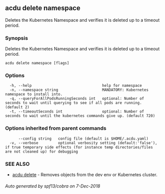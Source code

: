 ## acdu delete namespace

Deletes the Kubernetes Namespace and verifies it is deleted up to a timeout period.

### Synopsis


Deletes the Kubernetes Namespace and verifies it is deleted up to a timeout period.

```
acdu delete namespace [flags]
```

### Options

```
  -h, --help                                help for namespace
  -n, --namespace string                    MANDATORY: Kubernetes namespace to install into.
  -q, --queryForAllPodsRunningSeconds int   optional: Number of seconds to wait until querying to see if all pods are running. (default 2)
  -t, --timeoutSeconds int                  optional: Number of seconds to wait until the kubernetes commands give up. (default 720)
```

### Options inherited from parent commands

```
      --config string   config file (default is $HOME/.acdu.yaml)
  -v, --verbose         optional verbosity setting (default:'false'), if true temporary side effects (for instance temp directories/files are not cleaned up) for debugging
```

### SEE ALSO
* [acdu delete](acdu_delete.md)	 - Removes objects from the dev env or Kubernetes cluster.

###### Auto generated by spf13/cobra on 7-Dec-2018

